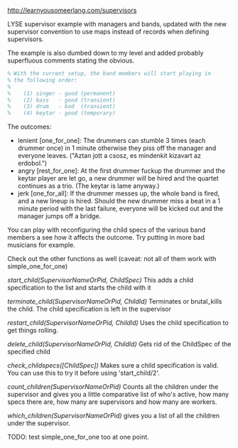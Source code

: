 http://learnyousomeerlang.com/supervisors

LYSE supervisor example with managers and bands, updated with the new
supervisor convention to use maps instead of records when defining
supervisors.

The example is also dumbed down to my level and added probably superfluous
comments stating the obvious.

```erlang band_supervisor:start_link(Type).
% With the current setup, the band members will start playing in
% the following order:
%
%    (1) singer - good (permanent)
%    (2) bass   - good (transient)
%    (3) drum   - bad  (transient)
%    (4) keytar - good (temporary)
```
The outcomes:
 - lenient [one_for_one]: The drummers can stumble 3 times (each drummer
 once) in 1 minute otherwise they piss off the manager and everyone
 leaves. ("Aztan jott a csosz, es mindenkit kizavart az erdobol.")
 - angry   [rest_for_one]: At the first drummer fuckup the drummer and
 the keytar player are let go, a new drummer will be hired and the
 quartet continues as a trio. (The keytar is lame anyway.) 
 - jerk [one_for_all]: If the drummer messes up, the whole band is fired,
 and a new lineup is hired. Should the new drummer miss a beat in a 1
 minute period with the last failure, everyone will be kicked out and
 the manager jumps off a bridge.

You can play with reconfiguring the child specs of the various band
members a see how it affects the outcome. Try putting in more bad
musicians for example.

Check out the other functions as well (caveat: not all of them work with simple_one_for_one)

*start_child(SupervisorNameOrPid, ChildSpec)*
This adds a child specification to the list and starts the child with it

*terminate_child(SupervisorNameOrPid, ChildId)*
Terminates or brutal_kills the child. The child specification is left in the supervisor

*restart_child(SupervisorNameOrPid, ChildId)*
Uses the child specification to get things rolling.

*delete_child(SupervisorNameOrPid, ChildId)*
Gets rid of the ChildSpec of the specified child

*check_childspecs([ChildSpec])*
Makes sure a child specification is valid. You can use this to try it before using 'start_child/2'.

*count_children(SupervisorNameOrPid)*
Counts all the children under the supervisor and gives you a little comparative list of who's active, how many specs there are, how many are supervisors and how many are workers.

*which_children(SupervisorNameOrPid)*
gives you a list of all the children under the supervisor.

TODO: test simple_one_for_one too at one point.
